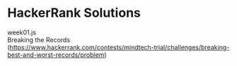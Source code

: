 # HackerRank Solutions

week01.js  
Breaking the Records  
(https://www.hackerrank.com/contests/mindtech-trial/challenges/breaking-best-and-worst-records/problem)
